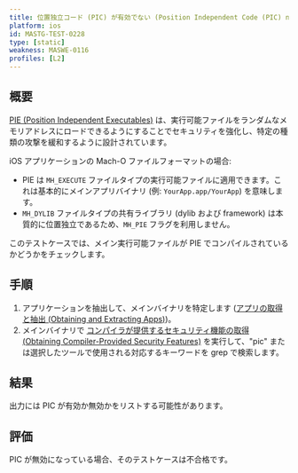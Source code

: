 ```yaml
---
title: 位置独立コード (PIC) が有効でない (Position Independent Code (PIC) not Enabled)
platform: ios
id: MASTG-TEST-0228
type: [static]
weakness: MASWE-0116
profiles: [L2]
---
```


## 概要

[PIE (Position Independent Executables)](../../../Document/0x04h-Testing-Code-Quality.md/#position-independent-code) は、実行可能ファイルをランダムなメモリアドレスにロードできるようにすることでセキュリティを強化し、特定の種類の攻撃を緩和するように設計されています。

iOS アプリケーションの Mach-O ファイルフォーマットの場合:

- PIE は `MH_EXECUTE` ファイルタイプの実行可能ファイルに適用できます。これは基本的にメインアプリバイナリ (例: `YourApp.app/YourApp`) を意味します。
- `MH_DYLIB` ファイルタイプの共有ライブラリ (dylib および framework) は本質的に位置独立であるため、`MH_PIE` フラグを利用しません。

このテストケースでは、メイン実行可能ファイルが PIE でコンパイルされているかどうかをチェックします。

## 手順

1. アプリケーションを抽出して、メインバイナリを特定します ([アプリの取得と抽出 (Obtaining and Extracting Apps)](../../../techniques/ios/MASTG-TECH-0054.md))。
2. メインバイナリで [コンパイラが提供するセキュリティ機能の取得 (Obtaining Compiler-Provided Security Features)](../../../techniques/ios/MASTG-TECH-0118.md) を実行して、"pic" または選択したツールで使用される対応するキーワードを grep で検索します。

## 結果

出力には PIC が有効か無効かをリストする可能性があります。

## 評価

PIC が無効になっている場合、そのテストケースは不合格です。
